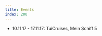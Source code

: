 ```yaml
---
title: Events
index: 200
---
```


<ul class="no-bullet">
	<li>
		10.11.17 - 17.11.17: TuiCruises, Mein Schiff 5
	</li>
	
</ul>
